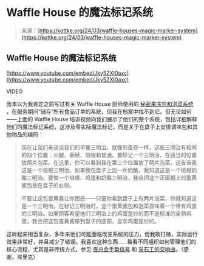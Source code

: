 <!--yml

category: 未分类

date: 2024-05-27 15:04:34

-->

# Waffle House 的魔法标记系统

> 来源：[https://kottke.org/24/03/waffle-houses-magic-marker-system](https://kottke.org/24/03/waffle-houses-magic-marker-system)

## Waffle House 的魔法标记系统

[https://www.youtube.com/embed/Jky5ZXI0axc](https://www.youtube.com/embed/Jky5ZXI0axc)

VIDEO

我本以为我肯定之前写过有关 Waffle House 厨师使用的 [秘密果冻包和泡菜系统](https://www.flickr.com/photos/nickgray/378694469) ，在服务期间“储存”所有食品订单的系统，但我在档案中找不到它。但无论如何——上面的 Waffle House 培训视频向我们展示了他们的整个系统，包括详细解释他们的魔法标记系统，这涉及零实际魔法标记，而是关于在盘子上安排调味包和其他物品的编码：

> 现在让我们来谈谈我们的早餐三明治。就像煎蛋卷一样，这些三明治有相同的四个位置：火腿、香肠、培根和普通。要标记一个三明治，在适当的位置放两片泡菜。在这里，你可以看到我在第三个位置放了两片泡菜，这告诉我这是一个培根三明治。如果我在盘子上加一片奶酪，我知道这是一个培根奶酪三明治。要做一个培根、鸡蛋和奶酪三明治，我会把这个正面朝上的蛋黄酱包放在盘子的右侧。
> 
> 不要让这包蛋黄酱让你困惑——只要你看到盘子上有两片泡菜，你就知道这是一个三明治。在标记三明治时，这个蛋黄酱包和泡菜意味着一个带有鸡蛋的三明治。如果顾客希望他们三明治上的鸡蛋是炒的而不是标准的全熟鸡蛋，我会把这包蛋黄酱移到盘子的底部，显示鸡蛋是炒的。

这听起来相当复杂，多年来他们可能面临改变系统的压力，但我敢打赌，实际运行效果非常好，并且减少了错误。我喜欢这种东西……看看不同组织如何管理他们的核心流程，尤其是非传统方式。参见 [夜总会手势信号](https://kottke.org/09/03/nightclub-hand-signals) 和 [采石工的交响曲](https://kottke.org/14/10/the-quarrymans-symphony)。（感谢，埃里克）
